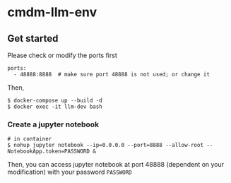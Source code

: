 # cmdm-llm-env

## Get started
Please check or modify the ports first
```
ports:
  - 48888:8888  # make sure port 48888 is not used; or change it
```
Then,
```
$ docker-compose up --build -d
$ docker exec -it llm-dev bash
```

### Create a jupyter notebook
```
# in container
$ nohup jupyter notebook --ip=0.0.0.0 --port=8888 --allow-root --NotebookApp.token=PASSWORD &
```
Then, you can access jupyter notebook at port 48888 (dependent on your modification) with your password `PASSWORD`